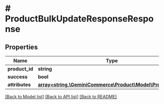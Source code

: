 # # ProductBulkUpdateResponseResponse


## Properties


Name | Type | Description | Notes
------------ | ------------- | ------------- | -------------
**product_id**| **string** |   | [optional]
**success**| **bool** |   | [optional]
**attributes**| [**array<string,\GeminiCommerce\Product\Model\ProtobufAny>**](ProtobufAny.md) |   | [optional]


[[Back to Model list]](../../README.md#models) [[Back to API list]](../../README.md#endpoints) [[Back to README]](../../README.md)